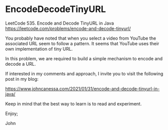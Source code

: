 # EncodeDecodeTinyURL
LeetCode 535. Encode and Decode TinyURL in Java
https://leetcode.com/problems/encode-and-decode-tinyurl/

You probably have noted that when you select a video from YouTube
the associated URL seem to follow a pattern.
It seems that YouTube uses their own implementation of tiny URL.

In this problem, we are required to build a simple mechanism to
encode and decode a URL.

If interested in my comments and approach, I invite you to visit
the following post in my blog:

https://www.johncanessa.com/2021/01/31/encode-and-decode-tinyurl-in-java/

Keep in mind that the best way to learn is to read and experiment.

Enjoy;

John
